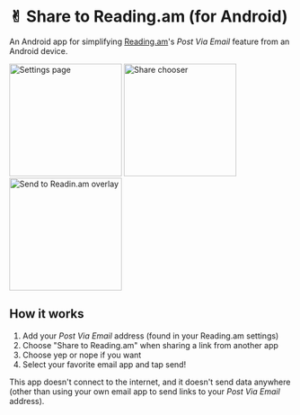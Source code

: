 # ✌︎ Share to Reading.am (for Android)
An Android app for simplifying [Reading.am](https://www.reading.am)'s *Post Via Email* feature from an Android device.

<img src="http://i.imgur.com/rxM8hJd.png" alt="Settings page" width="200px">
<img src="http://i.imgur.com/uRIYJoe.png" alt="Share chooser" width="200px">
<img src="http://i.imgur.com/zZGqIeO.png" alt="Send to Readin.am overlay" width="200px">

## How it works
1. Add your *Post Via Email* address (found in your Reading.am settings)
2. Choose "Share to Reading.am" when sharing a link from another app
3. Choose yep or nope if you want
4. Select your favorite email app and tap send!

This app doesn't connect to the internet, and it doesn't send data anywhere (other than using your own email app to send links to your *Post Via Email* address).
